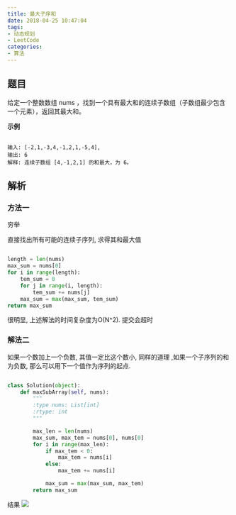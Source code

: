 ```yaml
---
title: 最大子序和
date: 2018-04-25 10:47:04
tags:
- 动态规划
- LeetCode
categories:
- 算法
---
```


## 题目
给定一个整数数组 nums ，找到一个具有最大和的连续子数组（子数组最少包含一个元素），返回其最大和。

**示例**

```

输入: [-2,1,-3,4,-1,2,1,-5,4],
输出: 6
解释: 连续子数组 [4,-1,2,1] 的和最大，为 6。
```

## 解析
### 方法一
穷举

直接找出所有可能的连续子序列, 求得其和最大值
```py

length = len(nums)
max_sum = nums[0]
for i in range(length):
    tem_sum = 0
    for j in range(i, length):
        tem_sum += nums[j]
    max_sum = max(max_sum, tem_sum)
return max_sum
```

很明显, 上述解法的时间复杂度为O(N^2). 提交会超时

### 解法二
 如果一个数加上一个负数, 其值一定比这个数小, 同样的道理 ,如果一个子序列的和为负数, 那么可以用下一个值作为序列的起点.

```py

class Solution(object):
    def maxSubArray(self, nums):
        """
        :type nums: List[int]
        :rtype: int
        """

        max_len = len(nums)
        max_sum, max_tem = nums[0], nums[0]
        for i in range(max_len):
            if max_tem < 0:
                max_tem = nums[i]
            else:
                max_tem += nums[i]

            max_sum = max(max_sum, max_tem)
        return max_sum
```

结果
![](http://p3euxxfa8.bkt.clouddn.com/3d8d64312758ec766c1f7737a6bc10e1.png)
